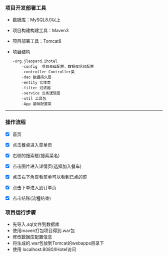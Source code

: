 ﻿### 项目开发部署工具
* 数据库：MySQL8.0以上
* 项目构建构建工具：Maven3
* 项目部署工具：Tomcat8
  
* 项目结构
    ```
    -org.jleopard.ihotel
        -config  项目基础配置，数据库信息配置
        -controller Controller类
        -dao 数据持久层
        -entity 实体类
        -filter 过滤器
        -service 业务逻辑层
        -util 工具包
        -App 基础配置类
    ```
---
### 操作流程
* [x] 首页



* [x] 点击餐桌进入菜单页



* [x] 右侧的搜索框(搜索菜名)


* [x] 点击图片进入详情页(选择加入餐车)



* [x] 点击右下角查看菜单可以看到已点的菜



* [x] 点击下单进入到订单页



* [x] 点击结账(流程结束)


### 项目运行步骤
* 先导入.sql文件到数据库
* 使用maven打包项目得到.war包
* 修改数据库配置信息
* 将生成的.war包放到Tomcat的webapps目录下
* 使用 localhost:8080/IHotel访问

